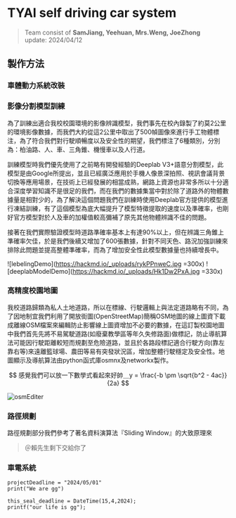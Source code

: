 # TYAI self driving car system
> Team consist of **SamJiang, Yeehuan, Mrs.Weng, JoeZhong**  
> update: 2024/04/12

## 製作方法

### 車體動力系統改裝

### 影像分割模型訓練
為了訓練出適合我校校園環境的影像辨識模型，我們事先在校內錄製了約莫2公里的環境影像數據，而我們大約從這2公里中取出了500幀圖像來進行手工物體標注，為了符合我們對行駛順暢度以及安全性的期望，我們標注了6種類別，分別為：柏油路、人、車、三角錐、機慢車以及人行道。

訓練模型時我們優先使用了之前略有開發經驗的Deeplab V3+語意分割模型，此模型是由Google所提出，並且已經廣泛應用於手機人像景深拍照、視訊會議背景切換等應用場景，在技術上已經發展的相當成熟，網路上資源也非常多所以十分適合深度學習知識不是很足的我們，而在我們的數據集當中對於除了道路外的物體數據量是相對少的，為了解決這個問題我們在訓練時使用Deeplab官方提供的模型進行凍結訓練，有了這個模型為底大幅提升了模型特徵提取的速度以及準確率，也剛好官方模型對於人及車的加權值較高彌補了原先其他物體辨識不佳的問題。

接著在我們實際驗證模型時道路準確率基本上有達90%以上，但在辨識三角錐上準確率欠佳，於是我們後續又增加了600張數據，針對不同天色、路況加強訓練來排除此問題並提高整體準確率，而為了增加安全性此模型數據量也持續增長中。

![lebelingDemo](https://hackmd.io/_uploads/rykPPnweC.jpg =300x)
![deeplabModelDemo](https://hackmd.io/_uploads/Hk1Dw2PxA.jpg =330x)

### 高精度校園地圖

我校道路歸類為私人土地道路，所以在標線、行駛邏輯上與法定道路略有不同，為了因地制宜我們利用了開放街圖(OpenStreetMap)簡稱OSM地圖的線上圖資下載成離線OSM檔案來編輯防止影響線上圖資增加不必要的數據，在這訂製校園地圖中我們首先先將不易駕駛道路(如廢棄教學區等年久失修路面)做標記，防止導航算法可能因行駛距離較短而規劃至危險道路，並且於各路段標記適合行駛方向(靠左靠右等)來遠離籃球場、農田等易有突發狀況區，增加整體行駛穩定及安全性。地圖顯示及導航算法由python函式庫osmnx及networkx製作。

$$
感覺我們可以放一下數學式看起來好帥＿y = \frac{-b \pm \sqrt{b^2 - 4ac}}{2a}
$$

![osmEditer](https://hackmd.io/_uploads/rJQI-pvgC.png)

### 路徑規劃

路徑規劃部分我們參考了著名資料演算法『Sliding Window』的大致原理來
>＠賴先生剩下交給你了

### 車電系統

```
projectDeadline = "2024/05/01"
print("We are gg")
```

```
this_seal_deadline = DateTime(15,4,2024);
printf("our life is gg");
```